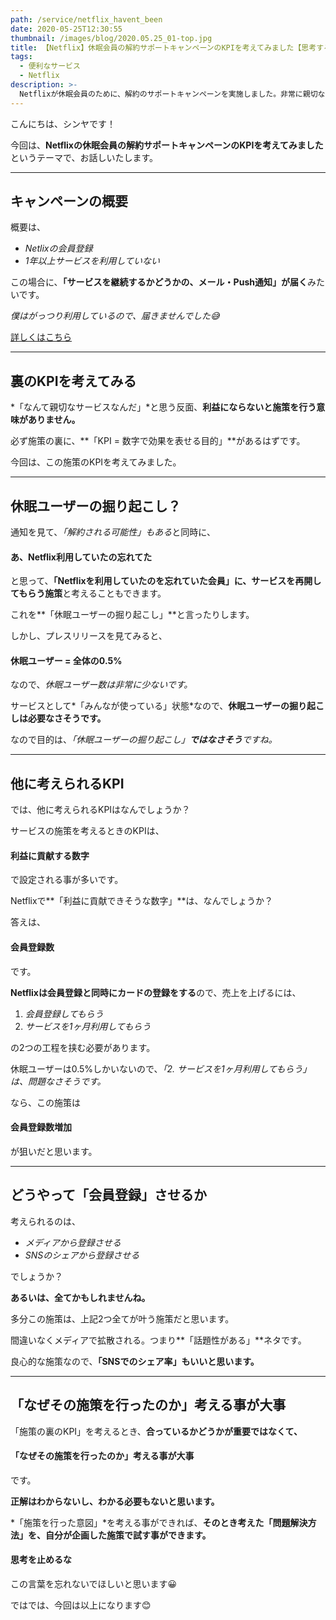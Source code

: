 ```yaml
---
path: /service/netflix_havent_been
date: 2020-05-25T12:30:55
thumbnail: /images/blog/2020.05.25_01-top.jpg
title: 【Netflix】休眠会員の解約サポートキャンペーンのKPIを考えてみました【思考するのが大事】
tags:
  - 便利なサービス
  - Netflix
description: >-
  Netflixが休眠会員のために、解約のサポートキャンペーンを実施しました。非常に親切なキャンペーンだと思う反面、裏には必ず「意図」があるはずなので、考えてみました。
---
```


こんにちは、シンヤです！

今回は、**Netflixの休眠会員の解約サポートキャンペーンのKPIを考えてみました**というテーマで、お話しいたします。

---

## キャンペーンの概要

概要は、

- *Netlixの会員登録*
- *1年以上サービスを利用していない*

この場合に、**「サービスを継続するかどうかの、メール・Push通知」が届く**みたいです。

*僕はがっつり利用しているので、届きませんでした😅*

[詳しくはこちら](https://media.netflix.com/ja/company-blog/helping-members-who-havent-been-watching-cancel)

---

## 裏のKPIを考えてみる

*「なんて親切なサービスなんだ」*と思う反面、**利益にならないと施策を行う意味がありません。**

必ず施策の裏に、**「KPI = 数字で効果を表せる目的」**があるはずです。

今回は、この施策のKPIを考えてみました。

---

## 休眠ユーザーの掘り起こし？

通知を見て、*「解約される可能性」もある*と同時に、

#### あ、Netflix利用していたの忘れてた

と思って、**「Netflixを利用していたのを忘れていた会員」に、サービスを再開してもらう施策**と考えることもできます。

これを**「休眠ユーザーの掘り起こし」**と言ったりします。

しかし、プレスリリースを見てみると、

#### 休眠ユーザー = 全体の0.5%

なので、*休眠ユーザー数は非常に少ないです。*

サービスとして*「みんなが使っている」状態*なので、**休眠ユーザーの掘り起こしは必要なさそうです。**

なので目的は、*「休眠ユーザーの掘り起こし」**ではなさそう**ですね。*

---

## 他に考えられるKPI

では、他に考えられるKPIはなんでしょうか？

サービスの施策を考えるときのKPIは、

#### 利益に貢献する数字

で設定される事が多いです。

Netflixで**「利益に貢献できそうな数字」**は、なんでしょうか？

答えは、

#### 会員登録数

です。

**Netflixは会員登録と同時にカードの登録をする**ので、売上を上げるには、

1. *会員登録してもらう*
2. *サービスを1ヶ月利用してもらう*

の2つの工程を挟む必要があります。

休眠ユーザーは0.5%しかいないので、*「2. サービスを1ヶ月利用してもらう」は、問題なさそうです。*

なら、この施策は

#### 会員登録数増加

が狙いだと思います。

---

## どうやって「会員登録」させるか

考えられるのは、

- *メディアから登録させる*
- *SNSのシェアから登録させる*

でしょうか？

**あるいは、全てかもしれませんね。**

多分この施策は、上記2つ全てが叶う施策だと思います。

間違いなくメディアで拡散される。つまり**「話題性がある」**ネタです。

良心的な施策なので、**「SNSでのシェア率」もいいと思います。**

---

## 「なぜその施策を行ったのか」考える事が大事

「施策の裏のKPI」を考えるとき、**合っているかどうかが重要ではなくて、**

#### 「なぜその施策を行ったのか」考える事が大事

です。

**正解はわからないし、わかる必要もないと思います。**

*「施策を行った意図」*を考える事ができれば、**そのとき考えた「問題解決方法」を、自分が企画した施策で試す事ができます。**

#### 思考を止めるな

この言葉を忘れないでほしいと思います😀

ではでは、今回は以上になります😊
